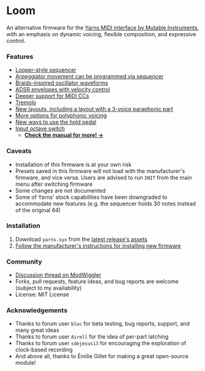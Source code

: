 # Loom
An alternative firmware for the [Yarns MIDI interface by Mutable Instruments](https://mutable-instruments.net/modules/yarns/), with an emphasis on dynamic voicing, flexible composition, and expressive control.

### Features
- [Looper-style sequencer](yarns/MANUAL.md#loop-sequencer-mode-with-real-time-recording)
- [Arpeggiator movement can be programmed via sequencer](yarns/MANUAL.md#sequencer-driven-arpeggiator)
- [Braids-inspired oscillator waveforms](yarns/MANUAL.md#oscillator-controls)
- [ADSR envelopes with velocity control](yarns/MANUAL.md#amplitude-dynamics-envelope-and-tremolo)
- [Deeper support for MIDI CCs](yarns/MANUAL.md#expanded-support-for-control-change-events)
- [Tremolo](yarns/MANUAL.md#amplitude-dynamics-envelope-and-tremolo)
- [New layouts, including a layout with a 3-voice paraphonic part](yarns/MANUAL.md#layouts)
- [More options for polyphonic voicing](yarns/MANUAL.md#polyphonic-voice-allocation-note-priority-and-voicing)
- [New ways to use the hold pedal](yarns/MANUAL.md#hold-pedal)
- [Input octave switch](yarns/MANUAL.md#event-routing-filtering-and-transformation)
  - **[Check the manual for more! →](yarns/MANUAL.md)**

### Caveats
- Installation of this firmware is at your own risk
- Presets saved in this firmware will not load with the manufacturer's firmware, and vice versa.  Users are advised to run `INIT` from the main menu after switching firmware
- Some changes are not documented
- Some of Yarns' stock capabilities have been downgraded to accommodate new features (e.g. the sequencer holds 30 notes instead of the original 64)

### Installation
1. Download `yarns.syx` from the [latest release's assets](https://github.com/rcrogers/yarns-loom/releases/latest)
2. [Follow the manufacturer's instructions for installing new firmware](https://pichenettes.github.io/mutable-instruments-documentation/modules/yarns/manual/#firmware)

### Community
- [Discussion thread on ModWiggler](https://www.modwiggler.com/forum/viewtopic.php?t=255378)
- Forks, pull requests, feature ideas, and bug reports are welcome (subject to my availability)
- License: MIT License

### Acknowledgements
- Thanks to forum user `bloc` for beta testing, bug reports, support, and many great ideas
- Thanks to forum user `Airell` for the idea of per-part latching
- Thanks to forum user `sdejesus13` for encouraging the exploration of clock-based recording
- And above all, thanks to Émilie Gillet for making a great open-source module!
